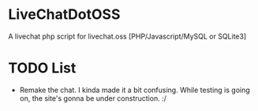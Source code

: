 # LiveChatDotOSS
A livechat php script for livechat.oss [PHP/Javascript/MySQL or SQLite3]

# TODO List
- Remake the chat. I kinda made it a bit confusing. While testing is going on, the site's gonna be under construction. :/
